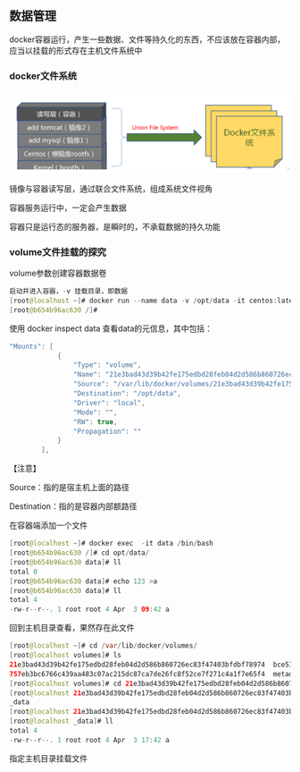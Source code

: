 ## 数据管理

docker容器运行，产生一些数据、文件等持久化的东西，不应该放在容器内部，应当以挂载的形式存在主机文件系统中

### docker文件系统

![](/assets/00kafai921.png)

镜像与容器读写层，通过联合文件系统，组成系统文件视角

容器服务运行中，一定会产生数据

容器只是运行态的服务器，是瞬时的，不承载数据的持久功能

### volume文件挂载的探究

volume参数创建容器数据卷

```java
启动并进入容器，-v 挂载目录，即数据
[root@localhost ~]# docker run --name data -v /opt/data -it centos:latest /bin/bash
[root@b654b96ac630 /]#
```

使用 docker inspect data 查看data的元信息，其中包括：

```java
"Mounts": [
            {
                "Type": "volume",
                "Name": "21e3bad43d39b42fe175edbd28feb04d2d586b860726ec83f47403bfdbf78974",
                "Source": "/var/lib/docker/volumes/21e3bad43d39b42fe175edbd28feb04d2d586b860726ec83f47403bfdbf78974/_data",
                "Destination": "/opt/data",
                "Driver": "local",
                "Mode": "",
                "RW": true,
                "Propagation": ""
            }
        ],
```

【注意】

Source：指的是宿主机上面的路径

Destination：指的是容器内部额路径

在容器端添加一个文件

```java
[root@localhost ~]# docker exec  -it data /bin/bash
[root@b654b96ac630 /]# cd opt/data/ 
[root@b654b96ac630 data]# ll
total 0
[root@b654b96ac630 data]# echo 123 >a
[root@b654b96ac630 data]# ll
total 4
-rw-r--r--. 1 root root 4 Apr  3 09:42 a
```

回到主机目录查看，果然存在此文件

```java
[root@localhost ~]# cd /var/lib/docker/volumes/
[root@localhost volumes]# ls
21e3bad43d39b42fe175edbd28feb04d2d586b860726ec83f47403bfdbf78974  bce5172549bf49d4442c0ec92a93b94287e42b0c3061f7f94be1667f20ccbe93
757eb3bc6766c439aa483c07ac215dc87ca7de26fc8f52ce7f271c4a1f7e65f4  metadata.db
[root@localhost volumes]# cd 21e3bad43d39b42fe175edbd28feb04d2d586b860726ec83f47403bfdbf78974/
[root@localhost 21e3bad43d39b42fe175edbd28feb04d2d586b860726ec83f47403bfdbf78974]# ls
_data
[root@localhost 21e3bad43d39b42fe175edbd28feb04d2d586b860726ec83f47403bfdbf78974]# cd _data/
[root@localhost _data]# ll
total 4
-rw-r--r--. 1 root root 4 Apr  3 17:42 a
```

指定主机目录挂载文件

